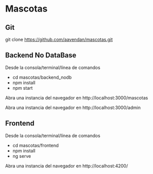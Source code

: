 # Mascotas

## Git

git clone https://github.com/aavendan/mascotas.git

## Backend No DataBase

Desde la consola/terminal/línea de comandos

* cd mascotas/backend_nodb
* npm install
* npm start

Abra una instancia del navegador en http://localhost:3000/mascotas

Abra una instancia del navegador en http://localhost:3000/admin

## Frontend

Desde la consola/terminal/línea de comandos

* cd mascotas/frontend
* npm install
* ng serve

Abra una instancia del navegador en http://localhost:4200/
